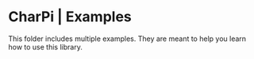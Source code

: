 # CharPi | Examples
This folder includes multiple examples. They are meant to help you learn how to use this library.
